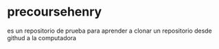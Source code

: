 # precoursehenry
es un repositorio de prueba para aprender a clonar un repositorio desde githud a la computadora